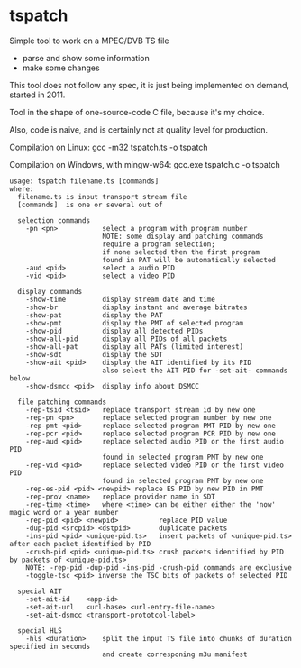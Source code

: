 # tspatch

Simple tool to work on a MPEG/DVB TS file
- parse and show some information
- make some changes

This tool does not follow any spec, it is just being implemented on demand, started in 2011.

Tool in the shape of one-source-code C file, because it's my choice.

Also, code is naive, and is certainly not at quality level for production.
 
Compilation on Linux:
gcc -m32 tspatch.ts -o tspatch

Compilation on Windows, with mingw-w64:
gcc.exe tspatch.c -o tspatch


    usage: tspatch filename.ts [commands]
    where:
      filename.ts is input transport stream file
      [commands]  is one or several out of

      selection commands
        -pn <pn>           select a program with program number
                           NOTE: some display and patching commands
                           require a program selection;
                           if none selected then the first program
                           found in PAT will be automatically selected
        -aud <pid>         select a audio PID
        -vid <pid>         select a video PID

      display commands
        -show-time         display stream date and time
        -show-br           display instant and average bitrates
        -show-pat          display the PAT
        -show-pmt          display the PMT of selected program
        -show-pid          display all detected PIDs
        -show-all-pid      display all PIDs of all packets
        -show-all-pat      display all PATs (limited interest)
        -show-sdt          display the SDT
        -show-ait <pid>    display the AIT identified by its PID
                           also select the AIT PID for -set-ait- commands below
        -show-dsmcc <pid>  display info about DSMCC

      file patching commands
        -rep-tsid <tsid>   replace transport stream id by new one
        -rep-pn <pn>       replace selected program number by new one
        -rep-pmt <pid>     replace selected program PMT PID by new one
        -rep-pcr <pid>     replace selected program PCR PID by new one
        -rep-aud <pid>     replace selected audio PID or the first audio PID
                           found in selected program PMT by new one
        -rep-vid <pid>     replace selected video PID or the first video PID
                           found in selected program PMT by new one
        -rep-es-pid <pid> <newpid> replace ES PID by new PID in PMT
        -rep-prov <name>   replace provider name in SDT
        -rep-time <time>   where <time> can be either either the 'now' magic word or a year number
        -rep-pid <pid> <newpid>          replace PID value
        -dup-pid <srcpid> <dstpid>       duplicate packets
        -ins-pid <pid> <unique-pid.ts>   insert packets of <unique-pid.ts> after each packet identified by PID
        -crush-pid <pid> <unique-pid.ts> crush packets identified by PID by packets of <unique-pid.ts>
        NOTE: -rep-pid -dup-pid -ins-pid -crush-pid commands are exclusive
        -toggle-tsc <pid> inverse the TSC bits of packets of selected PID

      special AIT
        -set-ait-id    <app-id>
        -set-ait-url   <url-base> <url-entry-file-name>
        -set-ait-dsmcc <transport-prototcol-label>

      special HLS
        -hls <duration>    split the input TS file into chunks of duration specified in seconds
                           and create corresponing m3u manifest
